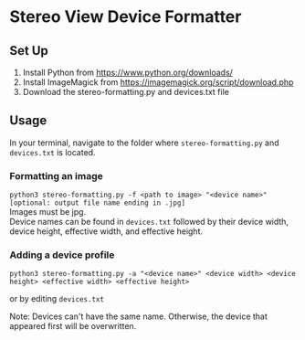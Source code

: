 # Stereo View Device Formatter

## Set Up
1. Install Python from https://www.python.org/downloads/
2. Install ImageMagick from https://imagemagick.org/script/download.php
3. Download the stereo-formatting.py and devices.txt file

## Usage
In your terminal, navigate to the folder where ```stereo-formatting.py``` and ```devices.txt``` is located.
  
### Formatting an image
```python3 stereo-formatting.py -f <path to image> "<device name>" [optional: output file name ending in .jpg]```  
  Images must be jpg.  
  Device names can be found in ```devices.txt``` followed by their device width, device height, effective width, and effective height. 

### Adding a device profile
```python3 stereo-formatting.py -a "<device name>" <device width> <device height> <effective width> <effective height>```
  
  or by editing ```devices.txt```
 
  Note: Devices can't have the same name. Otherwise, the device that appeared first will be overwritten.

